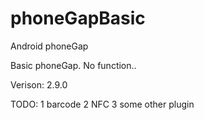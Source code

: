 phoneGapBasic
=============

Android phoneGap


Basic phoneGap. No function..

Verison: 2.9.0

TODO:
1 barcode
2 NFC
3 some other plugin
